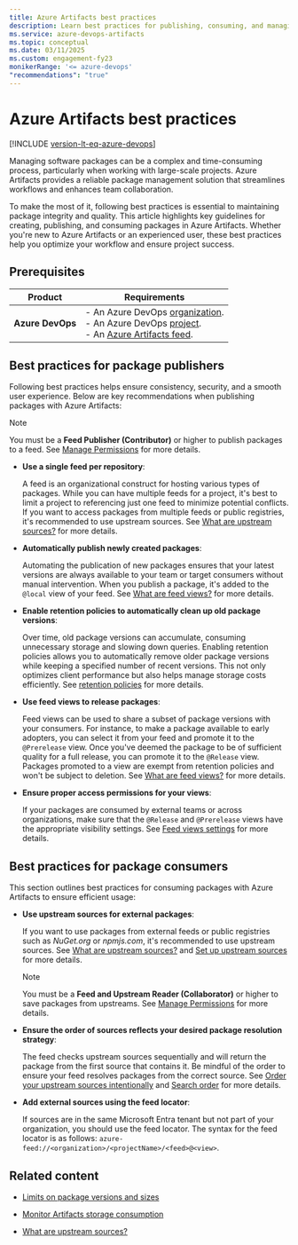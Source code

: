 ```yaml
---
title: Azure Artifacts best practices
description: Learn best practices for publishing, consuming, and managing packages with Azure Artifacts.
ms.service: azure-devops-artifacts
ms.topic: conceptual
ms.date: 03/11/2025
ms.custom: engagement-fy23
monikerRange: '<= azure-devops'
"recommendations": "true"
---
```


# Azure Artifacts best practices

[!INCLUDE [version-lt-eq-azure-devops](../../includes/version-lt-eq-azure-devops.md)]

Managing software packages can be a complex and time-consuming process, particularly when working with large-scale projects. Azure Artifacts provides a reliable package management solution that streamlines workflows and enhances team collaboration. 

To make the most of it, following best practices is essential to maintaining package integrity and quality. This article highlights key guidelines for creating, publishing, and consuming packages in Azure Artifacts. Whether you're new to Azure Artifacts or an experienced user, these best practices help you optimize your workflow and ensure project success.

## Prerequisites

|    **Product**     |   **Requirements**   |
|--------------------|----------------------|
| **Azure DevOps**   | - An Azure DevOps [organization](../../organizations/accounts/create-organization.md).<br>- An Azure DevOps [project](../../organizations/projects/create-project.md).<br> - An [Azure Artifacts feed](../start-using-azure-artifacts.md#create-a-new-feed). |

## Best practices for package publishers

Following best practices helps ensure consistency, security, and a smooth user experience. Below are key recommendations when publishing packages with Azure Artifacts:

> [!NOTE]
> You must be a **Feed Publisher (Contributor)** or higher to publish packages to a feed. See [Manage Permissions](../feeds/feed-permissions.md#permissions-table) for more details.

- **Use a single feed per repository**:

    A feed is an organizational construct for hosting various types of packages. While you can have multiple feeds for a project, it's best to limit a project to referencing just one feed to minimize potential conflicts. If you want to access packages from multiple feeds or public registries, it's recommended to use upstream sources. See [What are upstream sources?](upstream-sources.md) for more details.

- **Automatically publish newly created packages**:

    Automating the publication of new packages ensures that your latest versions are always available to your team or target consumers without manual intervention. When you publish a package, it's added to the `@local` view of your feed. See [What are feed views?](views.md) for more details.

- **Enable retention policies to automatically clean up old package versions**:

    Over time, old package versions can accumulate, consuming unnecessary storage and slowing down queries. Enabling retention policies allows you to automatically remove older package versions while keeping a specified number of recent versions. This not only optimizes client performance but also helps manage storage costs efficiently. See [retention policies](../how-to/delete-and-recover-packages.md#delete-packages-automatically-with-retention-policies) for more details.

- **Use feed views to release packages**:

    Feed views can be used to share a subset of package versions with your consumers. For instance, to make a package available to early adopters, you can select it from your feed and promote it to the `@Prerelease` view. Once you've deemed the package to be of sufficient quality for a full release, you can promote it to the `@Release` view. Packages promoted to a view are exempt from retention policies and won't be subject to deletion. See [What are feed views?](views.md) for more details.

- **Ensure proper access permissions for your views**:

    If your packages are consumed by external teams or across organizations, make sure that the `@Release` and `@Prerelease` views have the appropriate visibility settings. See [Feed views settings](../feeds/feed-permissions.md#feed-views-settings) for more details.

## Best practices for package consumers

This section outlines best practices for consuming packages with Azure Artifacts to ensure efficient usage:

- **Use upstream sources for external packages**:

    If you want to use packages from external feeds or public registries such as *NuGet.org* or *npmjs.com*, it's recommended to use upstream sources. See [What are upstream sources?](upstream-sources.md) and [Set up upstream sources](../how-to/set-up-upstream-sources.md) for more details.

    > [!NOTE]
    > You must be a **Feed and Upstream Reader (Collaborator)** or higher to save packages from upstreams. See [Manage Permissions](../feeds/feed-permissions.md#permissions-table) for more details.

- **Ensure the order of sources reflects your desired package resolution strategy**:

    The feed checks upstream sources sequentially and will return the package from the first source that contains it. Be mindful of the order to ensure your feed resolves packages from the correct source. See [Order your upstream sources intentionally](upstream-sources.md#2-order-your-upstream-sources-intentionally) and [Search order](upstream-sources.md#search-order) for more details.

- **Add external sources using the feed locator**:

    If sources are in the same Microsoft Entra tenant but not part of your organization, you should use the feed locator. The syntax for the feed locator is as follows: `azure-feed://<organization>/<projectName>/<feed>@<view>`.

## Related content

- [Limits on package versions and sizes](../reference/limits.md)

- [Monitor Artifacts storage consumption](../artifact-storage.md)

- [What are upstream sources?](upstream-sources.md)
